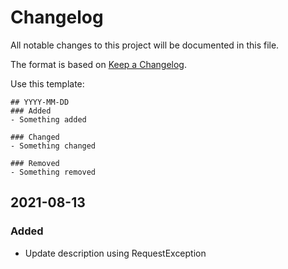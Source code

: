 # Changelog
All notable changes to this project will be documented in this file.

The format is based on [Keep a Changelog](https://keepachangelog.com/en/1.0.0/).

Use this template:
```
## YYYY-MM-DD
### Added
- Something added

### Changed
- Something changed

### Removed
- Something removed
```

## 2021-08-13
### Added
- Update description using RequestException
